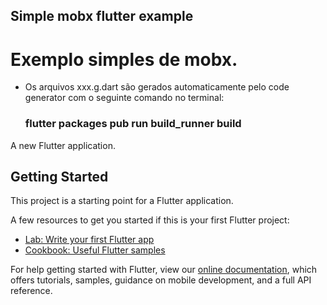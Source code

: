 ## Simple mobx flutter example
# Exemplo simples de mobx.

- Os arquivos xxx.g.dart são gerados automaticamente pelo code generator com o seguinte comando no terminal:
     
    ### flutter packages pub run build_runner build



A new Flutter application.

## Getting Started

This project is a starting point for a Flutter application.

A few resources to get you started if this is your first Flutter project:

- [Lab: Write your first Flutter app](https://flutter.dev/docs/get-started/codelab)
- [Cookbook: Useful Flutter samples](https://flutter.dev/docs/cookbook)

For help getting started with Flutter, view our
[online documentation](https://flutter.dev/docs), which offers tutorials,
samples, guidance on mobile development, and a full API reference.
